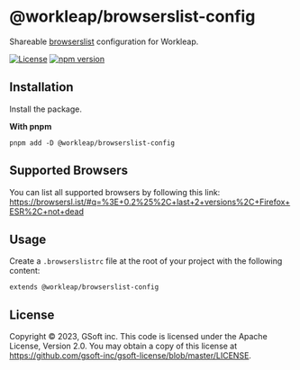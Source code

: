 # @workleap/browserslist-config

Shareable [browserslist](https://github.com/browserslist/browserslist) configuration for Workleap.

[![License](https://img.shields.io/badge/License-Apache_2.0-blue.svg)](../../LICENSE)
[![npm version](https://img.shields.io/npm/v/@workleap/browserslist-config)](https://www.npmjs.com/package/@workleap/browserslist-config)

## Installation

Install the package.

**With pnpm**

```shell
pnpm add -D @workleap/browserslist-config
```

## Supported Browsers

You can list all supported browsers by following this link:
https://browsersl.ist/#q=%3E+0.2%25%2C+last+2+versions%2C+Firefox+ESR%2C+not+dead

## Usage

Create a `.browserslistrc` file at the root of your project with the following content:
```
extends @workleap/browserslist-config
```

## License

Copyright © 2023, GSoft inc. This code is licensed under the Apache License, Version 2.0. You may obtain a copy of this license at https://github.com/gsoft-inc/gsoft-license/blob/master/LICENSE.
